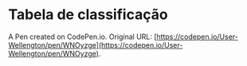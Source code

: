 # Tabela de classificação

A Pen created on CodePen.io. Original URL: [https://codepen.io/User-Wellengton/pen/WNOyzge](https://codepen.io/User-Wellengton/pen/WNOyzge).


